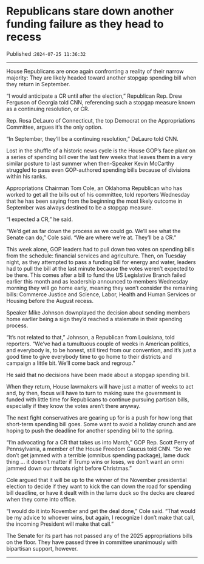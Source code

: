 # Republicans stare down another funding failure as they head to recess

Published :`2024-07-25 11:36:32`

---

House Republicans are once again confronting a reality of their narrow majority: They are likely headed toward another stopgap spending bill when they return in September.

“I would anticipate a CR until after the election,” Republican Rep. Drew Ferguson of Georgia told CNN, referencing such a stopgap measure known as a continuing resolution, or CR.

Rep. Rosa DeLauro of Connecticut, the top Democrat on the Appropriations Committee, argues it’s the only option.

“In September, they’ll be a continuing resolution,” DeLauro told CNN.

Lost in the shuffle of a historic news cycle is the House GOP’s face plant on a series of spending bill over the last few weeks that leaves them in a very similar posture to last summer when then-Speaker Kevin McCarthy struggled to pass even GOP-authored spending bills because of divisions within his ranks.

Appropriations Chairman Tom Cole, an Oklahoma Republican who has worked to get all the bills out of his committee, told reporters Wednesday that he has been saying from the beginning the most likely outcome in September was always destined to be a stopgap measure.

“I expected a CR,” he said.

“We’d get as far down the process as we could go. We’ll see what the Senate can do,” Cole said. “We are where we’re at. They’ll be a CR.”

This week alone, GOP leaders had to pull down two votes on spending bills from the schedule: financial services and agriculture. Then, on Tuesday night, as they attempted to pass a funding bill for energy and water, leaders had to pull the bill at the last minute because the votes weren’t expected to be there. This comes after a bill to fund the US Legislative Branch failed earlier this month and as leadership announced to members Wednesday morning they will go home early, meaning they won’t consider the remaining bills: Commerce Justice and Science, Labor, Health and Human Services or Housing before the August recess.

Speaker Mike Johnson downplayed the decision about sending members home earlier being a sign they’d reached a stalemate in their spending process.

“It’s not related to that,” Johnson, a Republican from Louisiana, told reporters. “We’ve had a tumultuous couple of weeks in American politics, and everybody is, to be honest, still tired from our convention, and it’s just a good time to give everybody time to go home to their districts and campaign a little bit. We’ll come back and regroup.”

He said that no decisions have been made about a stopgap spending bill.

When they return, House lawmakers will have just a matter of weeks to act and, by then, focus will have to turn to making sure the government is funded with little time for Republicans to continue pursuing partisan bills, especially if they know the votes aren’t there anyway.

The next fight conservatives are gearing up for is a push for how long that short-term spending bill goes. Some want to avoid a holiday crunch and are hoping to push the deadline for another spending bill to the spring.

“I’m advocating for a CR that takes us into March,” GOP Rep. Scott Perry of Pennsylvania, a member of the House Freedom Caucus told CNN. “So we don’t get jammed with a terrible (omnibus spending package), lame duck thing … it doesn’t matter if Trump wins or loses, we don’t want an omni jammed down our throats right before Christmas.”

Cole argued that it will be up to the winner of the November presidential election to decide if they want to kick the can down the road for spending bill deadline, or have it dealt with in the lame duck so the decks are cleared when they come into office.

“I would do it into November and get the deal done,” Cole said. “That would be my advice to whoever wins, but again, I recognize I don’t make that call, the incoming President will make that call.”

The Senate for its part has not passed any of the 2025 appropriations bills on the floor. They have passed three in committee unanimously with bipartisan support, however.

---

